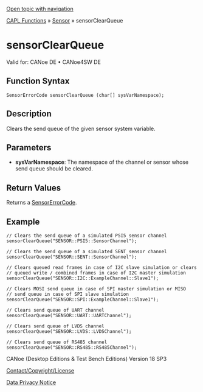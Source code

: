 [Open topic with navigation](../../../../../CANoeDEFamily.htm#Topics/CAPLFunctions/Sensor/Functions/CAPLfunctionSensorClearQueue.md)

[CAPL Functions](../../CAPLfunctions.md) » [Sensor](../CAPLfunctionsSensorOverview.md) » sensorClearQueue

# sensorClearQueue

Valid for:  CANoe DE •  CANoe4SW DE

## Function Syntax

```plaintext
SensorErrorCode sensorClearQueue (char[] sysVarNamespace);
```

## Description

Clears the send queue of the given sensor system variable.

## Parameters

- **sysVarNamespace**: The namespace of the channel or sensor whose send queue should be cleared.

## Return Values

Returns a [SensorErrorCode](../CAPLfunctionsSensorEnumeration.md).

## Example

```plaintext
// Clears the send queue of a simulated PSI5 sensor channel
sensorClearQueue("SENSOR::PSI5::SensorChannel");

// Clears the send queue of a simulated SENT sensor channel
sensorClearQueue("SENSOR::SENT::SensorChannel");

// Clears queued read frames in case of I2C slave simulation or clears
// queued write / combined frames in case of I2C master simulation
sensorClearQueue("SENSOR::I2C::ExampleChannel::Slave1");

// Clears MOSI send queue in case of SPI master simulation or MISO
// send queue in case of SPI slave simulation
sensorClearQueue("SENSOR::SPI::ExampleChannel::Slave1");

// Clears send queue of UART channel
sensorClearQueue("SENSOR::UART::UARTChannel");

// Clears send queue of LVDS channel
sensorClearQueue("SENSOR::LVDS::LVDSChannel");

// Clears send queue of RS485 channel
sensorClearQueue("SENSOR::RS485::RS485Channel");
```

CANoe (Desktop Editions & Test Bench Editions) Version 18 SP3

[Contact/Copyright/License](../../../Shared/ContactCopyrightLicense.md)

[Data Privacy Notice](https://www.vector.com/int/en/company/get-info/privacy-policy/)
